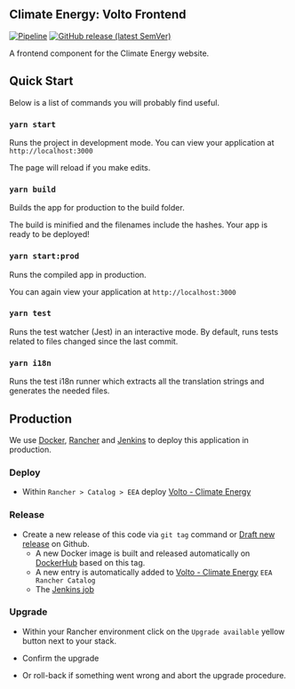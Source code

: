 ## Climate Energy: Volto Frontend

[![Pipeline](https://ci.eionet.europa.eu/buildStatus/icon?job=energy-union%2Fenergy_union_frontend%2Fmaster&subject=pipeline)](https://ci.eionet.europa.eu/view/Github/job/energy-union/job/energy_union_frontend/job/master/display/redirect)
[![GitHub release (latest SemVer)](https://img.shields.io/github/v/release/eea/energy_union_frontend?sort=semver)](https://github.com/eea/energy_union_frontend/releases)

A frontend component for the Climate Energy website.

## Quick Start

Below is a list of commands you will probably find useful.

### `yarn start`

Runs the project in development mode.
You can view your application at `http://localhost:3000`

The page will reload if you make edits.

### `yarn build`

Builds the app for production to the build folder.

The build is minified and the filenames include the hashes.
Your app is ready to be deployed!

### `yarn start:prod`

Runs the compiled app in production.

You can again view your application at `http://localhost:3000`

### `yarn test`

Runs the test watcher (Jest) in an interactive mode.
By default, runs tests related to files changed since the last commit.

### `yarn i18n`

Runs the test i18n runner which extracts all the translation strings and
generates the needed files.

## Production

We use [Docker](https://www.docker.com/), [Rancher](https://rancher.com/) and [Jenkins](https://jenkins.io/) to deploy this application in production.

### Deploy

- Within `Rancher > Catalog > EEA` deploy [Volto - Climate Energy](https://github.com/eea/eea.rancher.catalog/tree/master/templates/volto-energy-union)

### Release

- Create a new release of this code via `git tag` command or [Draft new release](https://github.com/eea/energy_union_frontend/releases/new) on Github.
  - A new Docker image is built and released automatically on [DockerHub](https://hub.docker.com/r/eeacms/energy-union-frontend) based on this tag.
  - A new entry is automatically added to [Volto - Climate Energy](https://github.com/eea/eea.rancher.catalog/tree/master/templates/volto-energy-union) `EEA Rancher Catalog`
  - The [Jenkins job](https://ci.eionet.europa.eu/blue/organizations/jenkins/energy-union%2Fenergy_union_frontend/)

### Upgrade

- Within your Rancher environment click on the `Upgrade available` yellow button next to your stack.

- Confirm the upgrade

- Or roll-back if something went wrong and abort the upgrade procedure.
